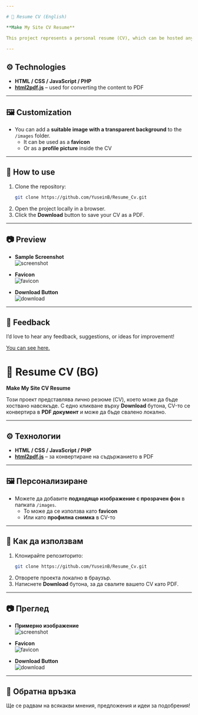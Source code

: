```yaml
---

# 📄 Resume CV (English)  

**Make My Site CV Resume**  

This project represents a personal resume (CV), which can be hosted anywhere. With a single click on the **Download** button, the CV is converted into a **PDF document** and can be downloaded locally.  

---
```


## ⚙️ Technologies  
- **HTML / CSS / JavaScript / PHP**  
- **[html2pdf.js](https://ekoopmans.github.io/html2pdf.js/)** – used for converting the content to PDF  

---

## 🖼️ Customization  
- You can add a **suitable image with a transparent background** to the `/images` folder.  
  - It can be used as a **favicon**  
  - Or as a **profile picture** inside the CV  

---

## 🚀 How to use  
1. Clone the repository:  
   ```bash
   git clone https://github.com/YuseinB/Resume_Cv.git
   ```  
2. Open the project locally in a browser.  
3. Click the **Download** button to save your CV as a PDF.  

---

## 📷 Preview  

- **Sample Screenshot**  
  ![screenshot](https://github.com/YuseinB/Resume_CV/assets/114071452/ffb1a021-0400-477a-8596-8f04180dfae7)  

- **Favicon**  
  ![favicon](https://github.com/YuseinB/Resume_CV/assets/114071452/b2a2de93-9280-4af1-85c6-5f1dafd9ce6f)  

- **Download Button**  
  ![download](https://github.com/YuseinB/Resume_CV/assets/114071452/99b7b7f2-9ae4-4ca7-8344-1f61e11b981f)  

---

## 💬 Feedback  
I’d love to hear any feedback, suggestions, or ideas for improvement!  

<a href="http://cv.bdss.eu"  target="_blank">You can see here.</a>


# 📄 Resume CV  (BG)

**Make My Site CV Resume**  

Този проект представлява лично резюме (CV), което може да бъде хоствано навсякъде. С едно кликване върху **Download** бутона, CV-то се конвертира в **PDF документ** и може да бъде свалено локално.  

---

## ⚙️ Технологии  
- **HTML / CSS / JavaScript / PHP**  
- **[html2pdf.js](https://ekoopmans.github.io/html2pdf.js/)** – за конвертиране на съдържанието в PDF  

---

## 🖼️ Персонализиране  
- Можете да добавите **подходящо изображение с прозрачен фон** в папката `/images`.  
  - То може да се използва като **favicon**  
  - Или като **профилна снимка** в CV-то  

---

## 🚀 Как да използвам  
1. Клонирайте репозиторито:  
   ```bash
   git clone https://github.com/YuseinB/Resume_Cv.git
   ```  
2. Отворете проекта локално в браузър.  
3. Натиснете **Download** бутона, за да свалите вашето CV като PDF.  

---

## 📷 Преглед  

- **Примерно изображение**  
  ![screenshot](https://github.com/YuseinB/Resume_CV/assets/114071452/ffb1a021-0400-477a-8596-8f04180dfae7)  

- **Favicon**  
  ![favicon](https://github.com/YuseinB/Resume_CV/assets/114071452/b2a2de93-9280-4af1-85c6-5f1dafd9ce6f)  

- **Download Button**  
  ![download](https://github.com/YuseinB/Resume_CV/assets/114071452/99b7b7f2-9ae4-4ca7-8344-1f61e11b981f)  

---

## 💬 Обратна връзка  
Ще се радвам на всякакви мнения, предложения и идеи за подобрения!  

